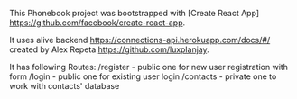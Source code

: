 This Phonebook project was bootstrapped with [Create React App]
https://github.com/facebook/create-react-app.

It uses alive backend https://connections-api.herokuapp.com/docs/#/ created by
Alex Repeta https://github.com/luxplanjay.

It has following Routes: /register - public one for new user registration with
form /login - public one for existing user login /contacts - private one to work
with contacts' database
